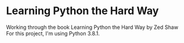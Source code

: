 # Learning Python the Hard Way
Working through the book Learning Python the Hard Way by Zed Shaw\
For this project, I'm using Python 3.8.1.
